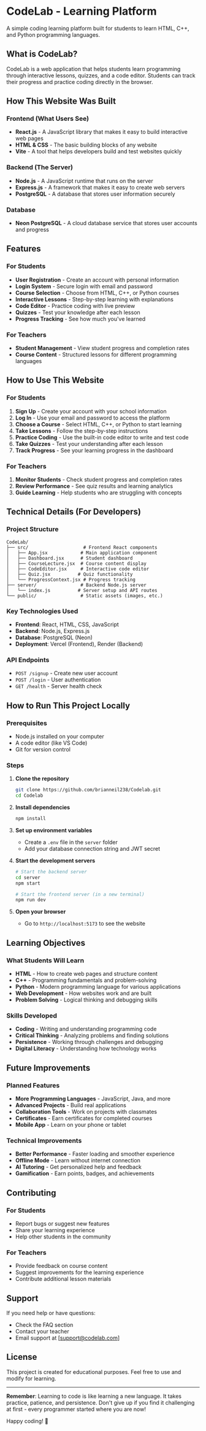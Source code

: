 # CodeLab - Learning Platform

A simple coding learning platform built for students to learn HTML, C++, and Python programming languages.

## What is CodeLab?

CodeLab is a web application that helps students learn programming through interactive lessons, quizzes, and a code editor. Students can track their progress and practice coding directly in the browser.

## How This Website Was Built

### Frontend (What Users See)
- **React.js** - A JavaScript library that makes it easy to build interactive web pages
- **HTML & CSS** - The basic building blocks of any website
- **Vite** - A tool that helps developers build and test websites quickly

### Backend (The Server)
- **Node.js** - A JavaScript runtime that runs on the server
- **Express.js** - A framework that makes it easy to create web servers
- **PostgreSQL** - A database that stores user information securely

### Database
- **Neon PostgreSQL** - A cloud database service that stores user accounts and progress

## Features

### For Students
- **User Registration** - Create an account with personal information
- **Login System** - Secure login with email and password
- **Course Selection** - Choose from HTML, C++, or Python courses
- **Interactive Lessons** - Step-by-step learning with explanations
- **Code Editor** - Practice coding with live preview
- **Quizzes** - Test your knowledge after each lesson
- **Progress Tracking** - See how much you've learned

### For Teachers
- **Student Management** - View student progress and completion rates
- **Course Content** - Structured lessons for different programming languages

## How to Use This Website

### For Students
1. **Sign Up** - Create your account with your school information
2. **Log In** - Use your email and password to access the platform
3. **Choose a Course** - Select HTML, C++, or Python to start learning
4. **Take Lessons** - Follow the step-by-step instructions
5. **Practice Coding** - Use the built-in code editor to write and test code
6. **Take Quizzes** - Test your understanding after each lesson
7. **Track Progress** - See your learning progress in the dashboard

### For Teachers
1. **Monitor Students** - Check student progress and completion rates
2. **Review Performance** - See quiz results and learning analytics
3. **Guide Learning** - Help students who are struggling with concepts

## Technical Details (For Developers)

### Project Structure
```
CodeLab/
├── src/                    # Frontend React components
│   ├── App.jsx            # Main application component
│   ├── Dashboard.jsx      # Student dashboard
│   ├── CourseLecture.jsx  # Course content display
│   ├── CodeEditor.jsx     # Interactive code editor
│   ├── Quiz.jsx          # Quiz functionality
│   └── ProgressContext.jsx # Progress tracking
├── server/                # Backend Node.js server
│   └── index.js          # Server setup and API routes
└── public/                # Static assets (images, etc.)
```

### Key Technologies Used
- **Frontend**: React, HTML, CSS, JavaScript
- **Backend**: Node.js, Express.js
- **Database**: PostgreSQL (Neon)
- **Deployment**: Vercel (Frontend), Render (Backend)

### API Endpoints
- `POST /signup` - Create new user account
- `POST /login` - User authentication
- `GET /health` - Server health check

## How to Run This Project Locally

### Prerequisites
- Node.js installed on your computer
- A code editor (like VS Code)
- Git for version control

### Steps
1. **Clone the repository**
   ```bash
   git clone https://github.com/brianneil238/Codelab.git
   cd Codelab
   ```

2. **Install dependencies**
   ```bash
   npm install
   ```

3. **Set up environment variables**
   - Create a `.env` file in the `server` folder
   - Add your database connection string and JWT secret

4. **Start the development servers**
   ```bash
   # Start the backend server
   cd server
   npm start
   
   # Start the frontend server (in a new terminal)
   npm run dev
   ```

5. **Open your browser**
   - Go to `http://localhost:5173` to see the website

## Learning Objectives

### What Students Will Learn
- **HTML** - How to create web pages and structure content
- **C++** - Programming fundamentals and problem-solving
- **Python** - Modern programming language for various applications
- **Web Development** - How websites work and are built
- **Problem Solving** - Logical thinking and debugging skills

### Skills Developed
- **Coding** - Writing and understanding programming code
- **Critical Thinking** - Analyzing problems and finding solutions
- **Persistence** - Working through challenges and debugging
- **Digital Literacy** - Understanding how technology works

## Future Improvements

### Planned Features
- **More Programming Languages** - JavaScript, Java, and more
- **Advanced Projects** - Build real applications
- **Collaboration Tools** - Work on projects with classmates
- **Certificates** - Earn certificates for completed courses
- **Mobile App** - Learn on your phone or tablet

### Technical Improvements
- **Better Performance** - Faster loading and smoother experience
- **Offline Mode** - Learn without internet connection
- **AI Tutoring** - Get personalized help and feedback
- **Gamification** - Earn points, badges, and achievements

## Contributing

### For Students
- Report bugs or suggest new features
- Share your learning experience
- Help other students in the community

### For Teachers
- Provide feedback on course content
- Suggest improvements for the learning experience
- Contribute additional lesson materials

## Support

If you need help or have questions:
- Check the FAQ section
- Contact your teacher
- Email support at [support@codelab.com]

## License

This project is created for educational purposes. Feel free to use and modify for learning.

---

**Remember**: Learning to code is like learning a new language. It takes practice, patience, and persistence. Don't give up if you find it challenging at first - every programmer started where you are now!

Happy coding! 🚀